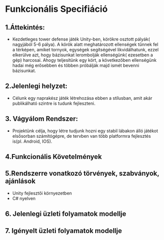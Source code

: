 # Funkcionális Specifiáció

## 1.Áttekintés:
- Kezdetleges tower defense játék Unity-ben, körökre osztott 
pályák( nagyjából 5-6 pálya). A körök alatt meghatározott ellenségek tűnnek
fel a térképen, amiket tornyok, egységek segítségével likvidálhatunk,
ezzel elkerülve azt, hogy bázisunkat lerombolják ellenségünk( ezesetben a gép)
harcosai. Ahogy teljesítünk egy kört, a következőben ellenségünk hadai még erősebben
és többen próbálják majd ismét bevenni bázisunkat.

## 2.Jelenlegi helyzet:
- Célunk egy naprakész játék létrehozása ebben a stílusban, amit akár publikálható szintre 
is tudunk fejleszteni. 

## 3. Vágyálom Rendszer:
- Projektünk célja, hogy létre tudjunk hozni egy stabil lábakon álló játékot elsősorban számítógépre, de tervben van több platformra
fejlesztés is(pl. Android, IOS). 
  
## 4.Funkcionális Követelmények
  
## 5.Rendszerre vonatkozó törvények, szabványok, ajánlások
- Unity fejlesztői környezetben
- C# nyelven

## 6. Jelenlegi üzleti folyamatok modellje

## 7. Igényelt üzleti folyamatok modellje
